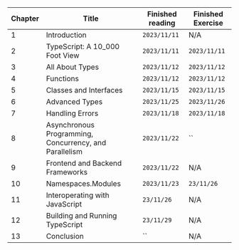 
| Chapter | Title | Finished reading | Finished Exercise |
|----|----|----|----|
|1 | Introduction | `2023/11/11` |N/A|
|2 | TypeScript: A 10_000 Foot View | `2023/11/11` |`2023/11/11`|
|3 | All About Types | `2023/11/12` |`2023/11/12`|
|4 | Functions | `2023/11/12` |`2023/11/12`|
|5 | Classes and Interfaces | `2023/11/15` |`2023/11/15`|
|6 | Advanced Types | `2023/11/25` |`2023/11/26` |
|7 | Handling Errors | `2023/11/18` |`2023/11/18`|
|8 | Asynchronous Programming, Concurrency, and Parallelism | `2023/11/22` | ``|
|9 | Frontend and Backend Frameworks | `2023/11/22` | N/A |
|10 | Namespaces.Modules | `2023/11/23` |`23/11/26`|
|11 | Interoperating with JavaScript | `23/11/26` |N/A|
|12 | Building and Running TypeScript | `23/11/29` |N/A|
|13 | Conclusion | `` |N/A|
